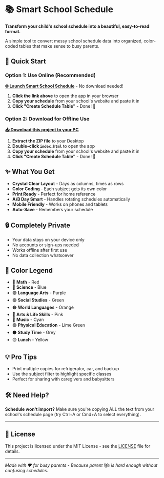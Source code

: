 # 📚 Smart School Schedule

**Transform your child's school schedule into a beautiful, easy-to-read format.**

A simple tool to convert messy school schedule data into organized, color-coded tables that make sense to busy parents.

## 🚀 Quick Start

### **Option 1: Use Online (Recommended)**
**[🌐 Launch Smart School Schedule](https://builtbydom.github.io/smart-schedule/)** - No download needed!

1. **Click the link above** to open the app in your browser
2. **Copy your schedule** from your school's website and paste it in
3. **Click "Create Schedule Table"** - Done! 🎉

### **Option 2: Download for Offline Use**
**[📥 Download this project to your PC](https://github.com/builtbydom/smart-schedule/archive/refs/heads/main.zip)**

1. **Extract the ZIP file** to your Desktop
2. **Double-click `index.html`** to open the app
3. **Copy your schedule** from your school's website and paste it in
4. **Click "Create Schedule Table"** - Done! 🎉

## ✨ What You Get

- **Crystal Clear Layout** - Days as columns, times as rows
- **Color Coding** - Each subject gets its own color
- **Print Ready** - Perfect for home reference
- **A/B Day Smart** - Handles rotating schedules automatically
- **Mobile Friendly** - Works on phones and tablets
- **Auto-Save** - Remembers your schedule

## 🔒 Completely Private

- Your data stays on your device only
- No accounts or sign-ups needed
- Works offline after first use
- No data collection whatsoever

## 🎨 Color Legend

- 🔴 **Math** - Red
- 🔵 **Science** - Blue  
- 🟣 **Language Arts** - Purple
- 🟢 **Social Studies** - Green
- 🟠 **World Languages** - Orange
- 🩷 **Arts & Life Skills** - Pink
- 🩵 **Music** - Cyan
- 🟢 **Physical Education** - Lime Green
- ⚫ **Study Time** - Grey
- 🟡 **Lunch** - Yellow

## 💡 Pro Tips

- Print multiple copies for refrigerator, car, and backup
- Use the subject filter to highlight specific classes
- Perfect for sharing with caregivers and babysitters

## 🛠️ Need Help?

**Schedule won't import?** Make sure you're copying ALL the text from your school's schedule page (try Ctrl+A or Cmd+A to select everything).

---

## 📄 License

This project is licensed under the MIT License - see the [LICENSE](LICENSE) file for details.

---

*Made with ❤️ for busy parents - Because parent life is hard enough without confusing schedules.*